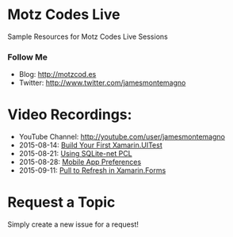 # Motz Codes Live
Sample Resources for Motz Codes Live Sessions

### Follow Me
* Blog: http://motzcod.es
* Twitter: http://www.twitter.com/jamesmontemagno

# Video Recordings:
* YouTube Channel: http://youtube.com/user/jamesmontemagno
* 2015-08-14: [Build Your First Xamarin.UITest](https://www.youtube.com/watch?v=Q10ziRUe_wc)
* 2015-08-21: [Using SQLite-net PCL](https://www.youtube.com/watch?v=_MX5ZrDAXP8)
* 2015-08-28: [Mobile App Preferences](https://www.youtube.com/watch?v=VNPLxeq9ZII)
* 2015-09-11: [Pull to Refresh in Xamarin.Forms](https://www.youtube.com/watch?v=qYsjgiNGkrw)

# Request a Topic
Simply create a new issue for a request!

